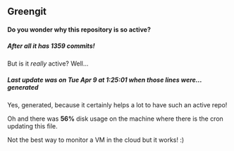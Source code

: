 ## Greengit

#### Do you wonder why this repository is so active?

##### After all it has 1359 commits!

But is it *really* active? Well...

##### Last update was on Tue Apr 9 at 1:25:01 when those lines were... generated

Yes, generated, because it certainly helps a lot to have such an active repo!

Oh and there was **56%** disk usage on the machine
where there is the cron updating this file.

Not the best way to monitor a VM in the cloud but it works! :)
